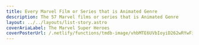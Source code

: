 ```yaml
---
title: Every Marvel Film or Series that is Animated Genre
description: The 57 Marvel films or series that is Animated Genre
layout: ../../layouts/list-story.astro
coverAriaLabel: The Marvel Super Heroes
coverPosterUrl: /.netlify/functions/tmdb-image/vhbMTE6UVbIoyiD262wRYwFiNBa.webp?transparent=0
---
```


